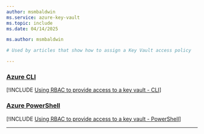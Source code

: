 ```yaml
---
author: msmbaldwin
ms.service: azure-key-vault
ms.topic: include
ms.date: 04/14/2025

ms.author: msmbaldwin

# Used by articles that show how to assign a Key Vault access policy

---
```


### [Azure CLI](#tab/azure-cli)

[!INCLUDE [Using RBAC to provide access to a key vault - CLI](./upn-certificate-officer-cli.md)]

### [Azure PowerShell](#tab/azure-powershell)

[!INCLUDE [Using RBAC to provide access to a key vault - PowerShell](./upn-certificate-officer-powershell.md)]

---

